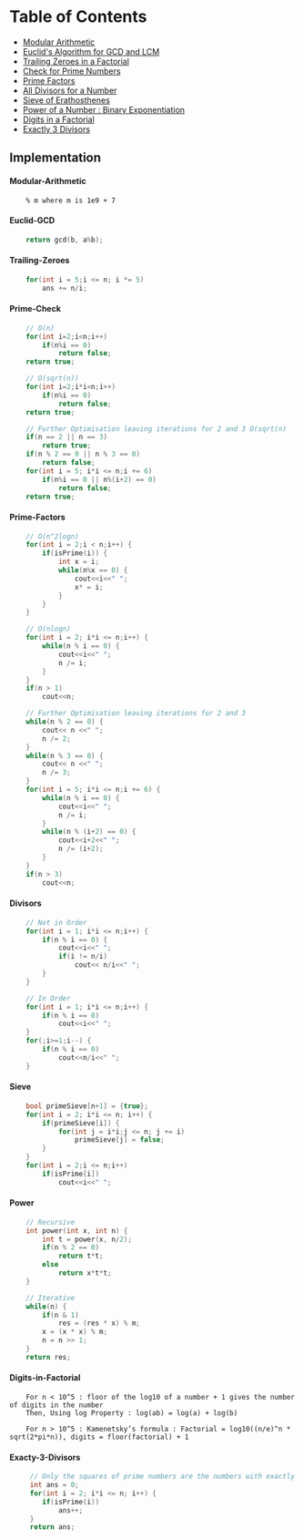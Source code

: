 # Table of Contents

 - [Modular Arithmetic](#Modular-Arithmetic)
 - [Euclid's Algorithm for GCD and LCM](#Euclid-GCD)
 - [Trailing Zeroes in a Factorial](#Trailing-Zeroes)
 - [Check for Prime Numbers](#Prime-Check)
 - [Prime Factors](#Prime-Factors)
 - [All Divisors for a Number](#Divisors)
 - [Sieve of Erathosthenes](#Sieve)
 - [Power of a Number : Binary Exponentiation](#Power)
 - [Digits in a Factorial](#Digits-in-Factorial)
 - [Exactly 3 Divisors](#Exacty-3-Divisors)


## Implementation
#### Modular-Arithmetic
```
    % m where m is 1e9 + 7
```

#### Euclid-GCD
``` C++
    return gcd(b, a%b);
```

#### Trailing-Zeroes
``` C++
    for(int i = 5;i <= n; i *= 5)
        ans += n/i;
```

#### Prime-Check
``` C++
    // O(n)
    for(int i=2;i<n;i++)
        if(n%i == 0)
            return false;
    return true;
```

``` C++
    // O(sqrt(n))
    for(int i=2;i*i<n;i++)
        if(n%i == 0)
            return false;
    return true;
```

``` C++
    // Further Optimisation leaving iterations for 2 and 3 O(sqrt(n)
    if(n == 2 || n == 3)
        return true;
    if(n % 2 == 0 || n % 3 == 0)
        return false;
    for(int i = 5; i*i <= n;i += 6)
        if(n%i == 0 || n%(i+2) == 0)
            return false;
    return true;
```

#### Prime-Factors
``` C++
    // O(n^2logn)
    for(int i = 2;i < n;i++) {
        if(isPrime(i)) {
            int x = i;
            while(n%x == 0) {
                cout<<i<<" ";
                x* = i;
            }
        }
    }
```

``` C++
    // O(nlogn)
    for(int i = 2; i*i <= n;i++) {
        while(n % i == 0) {
            cout<<i<<" ";
            n /= i;
        }
    }
    if(n > 1)
        cout<<n;
```

``` C++
    // Further Optimisation leaving iterations for 2 and 3
    while(n % 2 == 0) {
        cout<< n <<" ";
        n /= 2;
    }
    while(n % 3 == 0) {
        cout<< n <<" ";
        n /= 3;
    }
    for(int i = 5; i*i <= n;i += 6) {
        while(n % i == 0) {
            cout<<i<<" ";
            n /= i;
        }
        while(n % (i+2) == 0) {
            cout<<i+2<<" ";
            n /= (i+2);
        }
    }
    if(n > 3)
        cout<<n;
```

#### Divisors
``` C++
    // Not in Order
    for(int i = 1; i*i <= n;i++) {
        if(n % i == 0) {
            cout<<i<<" ";
            if(i != n/i)
                cout<< n/i<<" ";
        }
    }
```

``` C++
    // In Order
    for(int i = 1; i*i <= n;i++) {
        if(n % i == 0)
            cout<<i<<" ";
    }
    for(;i>=1;i--) {
        if(n % i == 0)
            cout<<n/i<<" ";
    }
```

#### Sieve
``` C++
    bool primeSieve[n+1] = {true};
    for(int i = 2; i*i <= n; i++) {
        if(primeSieve[i]) {
            for(int j = i*i;j <= n; j += i)
                primeSieve[j] = false;
        }
    }
    for(int i = 2;i <= n;i++)
        if(isPrime[i])
            cout<<i<<" ";
```

#### Power
``` C++
    // Recursive
    int power(int x, int n) {
        int t = power(x, n/2);
        if(n % 2 == 0)
            return t*t;
        else
            return x*t*t;
    }
```

``` C++
    // Iterative
    while(n) {
        if(n & 1)
            res = (res * x) % m;
        x = (x * x) % m;
        n = n >> 1;
    }
    return res;
```

#### Digits-in-Factorial
```
    For n < 10^5 : floor of the log10 of a number + 1 gives the number of digits in the number
    Then, Using log Property : log(ab) = log(a) + log(b)
```

```
    For n > 10^5 : Kamenetsky’s formula : Factorial = log10((n/e)^n * sqrt(2*pi*n)), digits = floor(factorial) + 1
```

#### Exacty-3-Divisors
``` C++
     // Only the squares of prime numbers are the numbers with exactly 3 divisors
     int ans = 0;
     for(int i = 2; i*i <= n; i++) {
        if(isPrime(i))
            ans++;
     }
     return ans;
```
